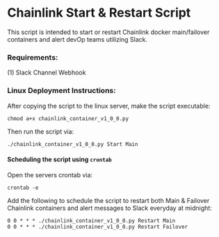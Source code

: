# Chainlink Start & Restart Script

This script is intended to start or restart Chainlink docker main/failover containers and alert devOp teams utilizing Slack.

### Requirements:
(1) Slack Channel Webhook

### Linux Deployment Instructions:

After copying the script to the linux server, make the script executable:

```
chmod a+x chainlink_container_v1_0_0.py
```

Then run the script via:

```
./chainlink_container_v1_0_0.py Start Main
```

#### Scheduling the script using `crontab`

Open the servers crontab via:
```
crontab -e
```

Add the following to schedule the script to restart both Main & Failover Chainlink containers and alert messages to Slack everyday at midnight:
```
0 0 * * * ./chainlink_container_v1_0_0.py Restart Main
0 0 * * * ./chainlink_container_v1_0_0.py Restart Failover
```
